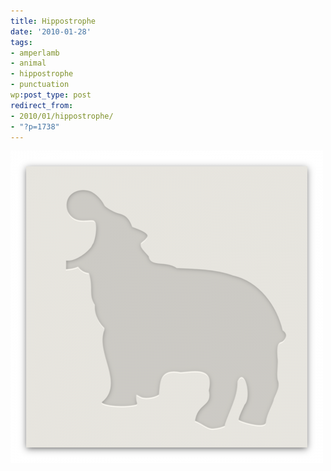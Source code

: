 ```yaml
---
title: Hippostrophe
date: '2010-01-28'
tags:
- amperlamb
- animal
- hippostrophe
- punctuation
wp:post_type: post
redirect_from:
- 2010/01/hippostrophe/
- "?p=1738"
---
```


![](/uploads/2010-01-28-Hippostrophe/hippostrophe-500x500.png "hippostrophe")
